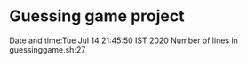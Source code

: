  # Guessing game project
Date and time:Tue Jul 14 21:45:50 IST 2020
Number of lines in guessinggame.sh:27
